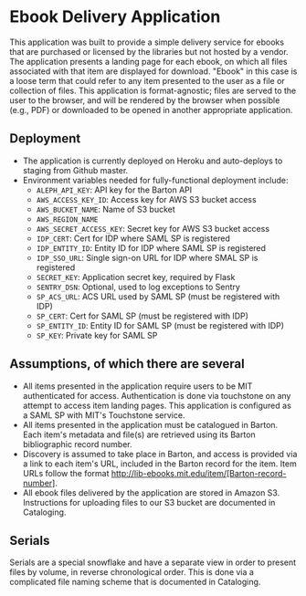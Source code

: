 # Ebook Delivery Application #

This application was built to provide a simple delivery service for ebooks that are purchased or licensed by the libraries but not hosted by a vendor. The application presents a landing page for each ebook, on which all files associated with that item are displayed for download. "Ebook" in this case is a loose term that could refer to any item presented to the user as a file or collection of files. This application is format-agnostic; files are served to the user to the browser, and will be rendered by the browser when possible (e.g., PDF) or downloaded to be opened in another appropriate application.

## Deployment ##
* The application is currently deployed on Heroku and auto-deploys to staging from Github master.
* Environment variables needed for fully-functional deployment include:
  * ```ALEPH_API_KEY```: API key for the Barton API
  * ```AWS_ACCESS_KEY_ID```: Access key for AWS S3 bucket access
  * ```AWS_BUCKET_NAME```: Name of S3 bucket
  * ```AWS_REGION_NAME```
  * ```AWS_SECRET_ACCESS_KEY```: Secret key for AWS S3 bucket access
  * ```IDP_CERT```: Cert for IDP where SAML SP is registered
  * ```IDP_ENTITY_ID```: Entity ID for IDP where SAML SP is registered
  * ```IDP_SSO_URL```: Single sign-on URL for IDP where SMAL SP is registered
  * ```SECRET_KEY```: Application secret key, required by Flask
  * ```SENTRY_DSN```: Optional, used to log exceptions to Sentry
  * ```SP_ACS_URL```: ACS URL used by SAML SP (must be registered with IDP)
  * ```SP_CERT```: Cert for SAML SP (must be registered with IDP)
  * ```SP_ENTITY_ID```: Entity ID for SAML SP (must be registered with IDP)
  * ```SP_KEY```: Private key for SAML SP

## Assumptions, of which there are several ##
* All items presented in the application require users to be MIT authenticated for access. Authentication is done via touchstone on any attempt to access item landing pages. This application is configured as a SAML SP with MIT's Touchstone service.
* All items presented in the application must be catalogued in Barton. Each item's metadata and file(s) are retrieved using its Barton bibliographic record number.
* Discovery is assumed to take place in Barton, and access is provided via a link to each item's URL, included in the Barton record for the item. Item URLs follow the format http://lib-ebooks.mit.edu/item/[Barton-record-number].
* All ebook files delivered by the application are stored in Amazon S3. Instructions for uploading files to our S3 bucket are documented in Cataloging.

## Serials ##

Serials are a special snowflake and have a separate view in order to present files by volume, in reverse chronological order. This is done via a complicated file naming scheme that is documented in Cataloging.

